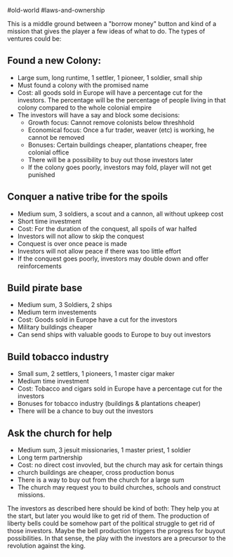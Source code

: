 #old-world #laws-and-ownership

This is a middle ground between a "borrow money" button and kind of a mission that gives the player a few ideas of what to do. The types of ventures could be:
## Found a new Colony:
- Large sum, long runtime, 1 settler, 1 pioneer, 1 soldier, small ship
- Must found a colony with the promised name
- Cost: all goods sold in Europe will have a percentage cut for the investors. The percentage will be the percentage of people living in that colony compared to the whole colonial empire
- The investors will have a say and block some decisions:
  - Growth focus: Cannot remove colonists below threshhold
  - Economical focus: Once a fur trader, weaver (etc) is working, he cannot be removed
  - Bonuses: Certain buildings cheaper, plantations cheaper, free colonial office 
  - There will be a possibility to buy out those investors later
  - If the colony goes poorly, investors may fold, player will not get punished
## Conquer a native tribe for the spoils
- Medium sum, 3 soldiers, a scout and a cannon, all without upkeep cost
- Short time investment
- Cost: For the duration of the conquest, all spoils of war halfed
- Investors will not allow to skip the conquest
- Conquest is over once peace is made
- Investors will not allow peace if there was too little effort
- If the conquest goes poorly, investors may double down and offer reinforcements
## Build pirate base
- Medium sum, 3 Soldiers, 2 ships
- Medium term investements
- Cost: Goods sold in Europe have a cut for the investors
- Military buildings cheaper
- Can send ships with valuable goods to Europe to buy out investors
## Build tobacco industry
- Small sum, 2 settlers, 1 pioneers, 1 master cigar maker
- Medium time investment
- Cost: Tobacco and cigars sold in Europe have a percentage cut for the investors
- Bonuses for tobacco industry (buildings & plantations cheaper)
- There will be a chance to buy out the investors
## Ask the church for help
- Medium sum, 3 jesuit missionaries, 1 master priest, 1 soldier
- Long term partnership
- Cost: no direct cost invovled, but the church may ask for certain things
- church buildings are cheaper, cross production bonus
- There is a way to buy out from the church for a large sum
- The church may request you to build churches, schools and construct missions.

The investors as described here should be kind of both: They help you at the start, but later you would like to get rid of them. The production of liberty bells could be somehow part of the political struggle to get rid of those investors. Maybe the bell production triggers the progress for buyout possibilities. In that sense, the play with the investors are a precursor to the revolution against the king.

